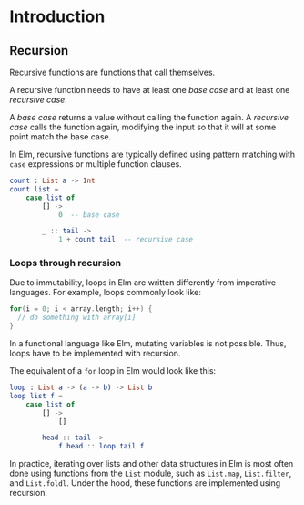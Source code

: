 # Introduction

## Recursion

Recursive functions are functions that call themselves.

A recursive function needs to have at least one _base case_ and at least one _recursive case_.

A _base case_ returns a value without calling the function again.
A _recursive case_ calls the function again, modifying the input so that it will at some point match the base case.

In Elm, recursive functions are typically defined using pattern matching with `case` expressions or multiple function clauses.

```elm
count : List a -> Int
count list =
    case list of
        [] ->
            0  -- base case

        _ :: tail ->
            1 + count tail  -- recursive case
```

### Loops through recursion

Due to immutability, loops in Elm are written differently from imperative languages.
For example, loops commonly look like:

```c
for(i = 0; i < array.length; i++) {
  // do something with array[i]
}
```

In a functional language like Elm, mutating variables is not possible.
Thus, loops have to be implemented with recursion.

The equivalent of a `for` loop in Elm would look like this:

```elm
loop : List a -> (a -> b) -> List b
loop list f =
    case list of
        [] ->
            []

        head :: tail ->
            f head :: loop tail f
```

In practice, iterating over lists and other data structures in Elm is most often done using functions from the `List` module, such as `List.map`, `List.filter`, and `List.foldl`.
Under the hood, these functions are implemented using recursion.
